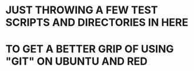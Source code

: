 # JUST THROWING A FEW TEST SCRIPTS AND DIRECTORIES IN HERE
# TO GET A BETTER GRIP OF USING "GIT" ON UBUNTU AND RED
